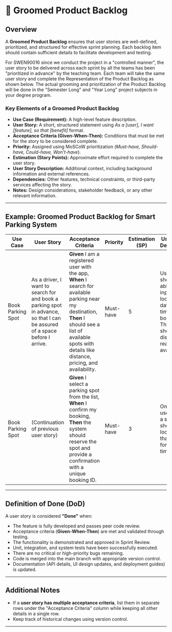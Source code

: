 # 🚀 Groomed Product Backlog

## Overview  
A **Groomed Product Backlog** ensures that user stories are well-defined, prioritized, and structured for effective sprint planning. Each backlog item should contain sufficient details to facilitate development and testing. 

For SWEN90016 since we conduct the project in a "controlled manner", the user story to be delivered across each sprint by all the teams has been "prioritized in advance" by the teaching team. Each team will take the same user story and complete the Representation of the Product Backlog as shown below. 
The actual grooming and prioritization of the Product Backlog will be done in the "Semester Long" and "Year Long" project subjects in your degree program.

### **Key Elements of a Groomed Product Backlog**
- **Use Case (Requirement):** A high-level feature description.
- **User Story:** A short, structured statement using *As a [user], I want [feature], so that [benefit]* format.
- **Acceptance Criteria (Given-When-Then):** Conditions that must be met for the story to be considered complete.
- **Priority:** Assigned using MoSCoW prioritization (*Must-have, Should-have, Could-have, Won’t-have*).
- **Estimation (Story Points):** Approximate effort required to complete the user story.
- **User Story Description:** Additional context, including background information and external references.
- **Dependencies:** Other features, technical constraints, or third-party services affecting the story.
- **Notes:** Design considerations, stakeholder feedback, or any other relevant information.

---

## **Example: Groomed Product Backlog for Smart Parking System**

| Use Case | User Story | Acceptance Criteria | Priority | Estimation (SP) | User Story Description | Dependencies | Notes |
|----------|-----------|---------------------|----------|-----------------|------------------------|--------------|-------|
| Book Parking Spot | As a driver, I want to search for and book a parking spot in advance, so that I can be assured of a space before I arrive. | **Given** I am a registered user with the app, **When** I search for available parking near my destination, **Then** I should see a list of available spots with details like distance, pricing, and availability. | Must-have | 5 | Users should be able to input location, date, and time for booking. The system should display real-time availability. | Requires integration with real-time parking availability APIs. | Ensure UI supports filtering by location, price, and accessibility. |
| Book Parking Spot | (Continuation of previous user story) | **Given** I select a parking spot from the list, **When** I confirm my booking, **Then** the system should reserve the spot and provide a confirmation with a unique booking ID. | Must-have | 3 | Once a user books a spot, it should be locked for that user for a limited time. | Payment service integration required for pre-paid bookings. | Booking details should be accessible in the user’s account dashboard. |

---

## **Definition of Done (DoD)**
A user story is considered **"Done"** when:  
- The feature is fully developed and passes peer code review.  
- Acceptance criteria (**Given-When-Then**) are met and validated through testing.  
- The functionality is demonstrated and approved in Sprint Review.  
- Unit, integration, and system tests have been successfully executed.  
- There are no critical or high-priority bugs remaining.  
- Code is merged into the main branch with appropriate version control.  
- Documentation (API details, UI design updates, and deployment guides) is updated.  

---

## **Additional Notes**
- If a **user story has multiple acceptance criteria**, list them in separate rows under the "Acceptance Criteria" column while keeping all other details in a single row.
- Keep track of historical changes using version control.

---
